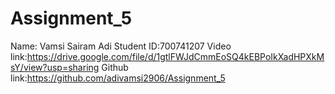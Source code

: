 # Assignment_5

Name: Vamsi Sairam Adi
Student ID:700741207
Video link:https://drive.google.com/file/d/1gtlFWJdCmmEoSQ4kEBPoIkXadHPXkMsY/view?usp=sharing
Github link:https://github.com/adivamsi2906/Assignment_5
